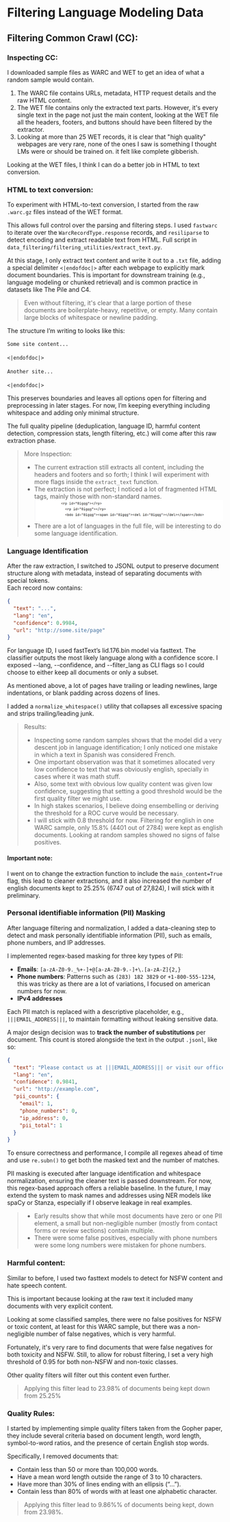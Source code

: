 # Filtering Language Modeling Data

## Filtering Common Crawl (CC):

### Inspecting CC:

I downloaded sample files as WARC and WET to get an idea of what a random 
sample would contain.

1. The WARC file contains URLs, metadata, HTTP request details and the 
raw HTML content.
2. The WET file contains only the extracted text parts. However, it's every single text in the page
not just the main content, looking at the WET file all the headers, footers, and buttons should have been 
filtered by the extractor.
3. Looking at more than 25 WET records, it is clear that "high quality" webpages 
are very rare, none of the ones I saw is something I thought LMs were or should be trained on.
it felt like complete gibberish.

Looking at the WET files, I think I can do a better job in HTML to text conversion.

### HTML to text conversion:

To experiment with HTML-to-text conversion, I started from the raw `.warc.gz` files instead of the WET format. 

This allows full control over the parsing and filtering steps. 
I used `fastwarc` to iterate over the `WarcRecordType.response` records, 
and `resiliparse` to detect encoding and extract readable text from HTML.
Full script in `data_filtering/filtering_utilities/extract_text.py`.

At this stage, I only extract text content and write it out to a `.txt` file, 
adding a special delimiter `<|endofdoc|>` after each webpage to explicitly mark document boundaries. 
This is important for downstream training (e.g., language modeling or chunked retrieval) 
and is common practice in datasets like The Pile and C4. 

> Even without filtering, it's clear that a large portion of these documents are boilerplate-heavy, repetitive, or empty. 
Many contain large blocks of whitespace or newline padding. 

The structure I’m writing to looks like this:

```
Some site content...

<|endofdoc|>

Another site...

<|endofdoc|>
```

This preserves boundaries and leaves all options open for filtering and preprocessing in later stages. 
For now, I’m keeping everything including whitespace and adding only minimal structure. 

The full quality pipeline
(deduplication, language ID, harmful content detection, compression stats, length filtering, etc.) 
will come after this raw extraction phase.

> More Inspection:
> + The current extraction still extracts all content, including the headers and footers and so forth; I think I will experiment with more flags inside the `extract_text` function.
> + The extraction is not perfect; I noticed a lot of fragmented HTML tags, mainly those with non-standard names. ![img.png](writeup_assets/html_conversion_tags_failure.png)
> + There are a lot of languages in the full file, will be interesting to do some language identification.

### Language Identification

After the raw extraction, I switched to JSONL output to preserve document structure along with metadata, instead of 
separating documents with special tokens.  
Each record now contains:

```json
{
  "text": "...",
  "lang": "en",
  "confidence": 0.9984,
  "url": "http://some.site/page"
}
```
For language ID, I used fastText’s lid.176.bin model via fasttext.
The classifier outputs the most likely language along with a confidence score.
I exposed --lang, --confidence, and --filter_lang as CLI flags so I could choose to either keep all documents or only a subset.

As mentioned above, a lot of pages have trailing or leading newlines, large indentations, or blank padding across dozens of lines.

I added a `normalize_whitespace()` utility that collapses all excessive spacing and strips trailing/leading junk.

> Results:
> + Inspecting some random samples shows that the model did a very descent job in language identification; I only noticed one mistake in which a text in Spanish was considered 
> French.
> + One important observation was that it sometimes allocated very low confidence to text that was obviously english, specially in cases where it was math stuff.
> + Also, some text with obvious low quality content was given low confidence, suggesting that setting a good threshold would be the first quality filter we might use.
> + In high stakes scenarios, I believe doing ensembelling or deriving the threshold for a ROC curve would be necessary. 
> + I will stick with 0.8 threshold for now. Filtering for english in one WARC sample, only 15.8% (4401 out of 2784) were kept
> as english documents. Looking at random samples showed no signs of false positives.

#### Important note:

I went on to change the extraction function to include the `main_content=True` flag, this lead to cleaner extractions, and it also increased 
the number of english documents kept to 25.25% (6747 out of 27,824), I will stick with it preliminary.

### Personal identifiable information (PII) Masking

After language filtering and normalization, I added a data-cleaning step to detect and mask personally identifiable information (PII),
such as emails, phone numbers, and IP addresses. 

I implemented regex-based masking for three key types of PII:

- **Emails**: `[a-zA-Z0-9._%+-]+@[a-zA-Z0-9.-]+\.[a-zA-Z]{2,}`
- **Phone numbers**: Patterns such as `(283) 182 3829` or `+1-800-555-1234`, this was tricky as there are a lot of variations, I focused on american numbers for now.
- **IPv4 addresses**

Each PII match is replaced with a descriptive placeholder, e.g., `|||EMAIL_ADDRESS|||`, to maintain formatting without leaking sensitive data.

A major design decision was to **track the number of substitutions** per document. 
This count is stored alongside the text in the output `.jsonl`, like so:

```json
{
  "text": "Please contact us at |||EMAIL_ADDRESS||| or visit our office.",
  "lang": "en",
  "confidence": 0.9841,
  "url": "http://example.com",
  "pii_counts": {
    "email": 1,
    "phone_numbers": 0,
    "ip_address": 0,
    "pii_total": 1
  }
}
```

To ensure correctness and performance, I compile all regexes ahead of time and use `re.subn()` 
to get both the masked text and the number of matches. 


PII masking is executed after language identification and whitespace normalization, ensuring the cleaner text is passed downstream. 
For now, this regex-based approach offers a reliable baseline. In the future, I may extend the system to mask names and addresses using NER models like spaCy or Stanza, 
especially if I observe leakage in real examples.

> + Early results show that while most documents have zero or one PII element, a small but non-negligible number (mostly from contact forms or review sections) 
> contain multiple.
> + There were some false positives, especially with phone numbers were some long numbers were mistaken for phone numbers.

### Harmful content: 

Similar to before, I used two fasttext models to detect for NSFW content and 
hate speech content. 

This is important because looking at the raw text it included many 
documents with very explicit content. 

Looking at some classified samples, there were no false positives 
for NSFW or toxic content, at least for this WARC sample, but 
there was a non-negligible number of false negatives, which is very harmful.

Fortunately, it's very rare to find documents that were false negatives for both toxicity and NSFW.
Still, to allow for robust filtering, I set a very high threshold of 0.95 for both non-NSFW and non-toxic 
classes. 

Other quality filters will filter out this content even further. 

> Applying this filter lead to 23.98% of documents being kept down from 25.25%

### Quality Rules: 

I started by implementing simple quality filters taken from the Gopher 
paper, they include several criteria based on document length, word length, symbol-to-word ratios, 
and the presence of certain English stop words.

Specifically, I removed documents that:

+ Contain less than 50 or more than 100,000 words.  
+ Have a mean word length outside the range of 3 to 10 characters.  
+ Have more than 30% of lines ending with an ellipsis (“...”).
+ Contain less than 80% of words with at least one alphabetic character.

> Applying this filter lead to 9.86%% of documents being kept, down from 23.98%.